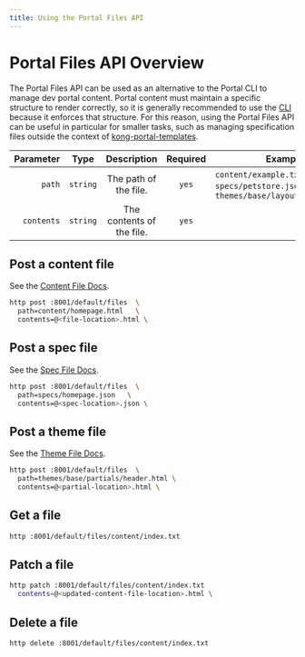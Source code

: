 ```yaml
---
title: Using the Portal Files API
---
```


# Portal Files API Overview

The Portal Files API can be used as an alternative to the Portal CLI to manage
dev portal content. Portal content must maintain a specific structure to render
correctly, so it is generally recommended to use the
[CLI](/enterprise/2.1.x/developer-portal/helpers/cli/)
because it enforces that structure. For this reason, using the Portal Files
API can be useful in particular for smaller tasks,
such as managing specification files outside the context of
[kong-portal-templates](https://github.com/kong/kong-portal-templates).


Parameter                       | Type   | Description                | Required | Example
-------------------------------:|:------:|:--------------------------:|:--------:|---------------
`path`                          | `string` | The path of the file.      | `yes`    | `content/example.txt`, `specs/petstore.json`, `themes/base/layouts/index.html`
`contents`                      | `string` | The contents of the file.  | `yes`    |

## Post a content file

See the [Content File Docs](/enterprise/{{page.kong_version}}/developer-portal/structure-and-file-types#content-files).

```bash
http post :8001/default/files  \
  path=content/homepage.html   \
  contents=@<file-location>.html \

```

## Post a spec file

See the [Spec File Docs](/enterprise/{{page.kong_version}}/developer-portal/structure-and-file-types#spec-files).

```bash
http post :8001/default/files  \
  path=specs/homepage.json   \
  contents=@<spec-location>.json \

```

## Post a theme file

See the [Theme File Docs](/enterprise/{{page.kong_version}}/developer-portal/structure-and-file-types#theme-files).

```bash
http post :8001/default/files  \
  path=themes/base/partials/header.html \
  contents=@<partial-location>.html \

```

## Get a file

```bash
http :8001/default/files/content/index.txt
```

## Patch a file

```bash
http patch :8001/default/files/content/index.txt
  contents=@<updated-content-file-location>.html \
```

## Delete a file

```bash
http delete :8001/default/files/content/index.txt
```
